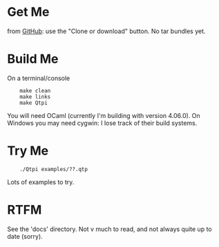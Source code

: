# Get Me

from [GitHub](https://github.com/mdxtoc/qtpi): use the "Clone or download" button. No tar bundles yet.

# Build Me

  On a terminal/console

        make clean
        make links
        make Qtpi

  You will need OCaml (currently I'm building with version 4.06.0). On Windows you may need cygwin: I lose track of their build systems.
  
# Try Me

        ./Qtpi examples/??.qtp
        
  Lots of examples to try.
  
# RTFM

  See the 'docs' directory. Not v much to read, and not always quite up to date (sorry).